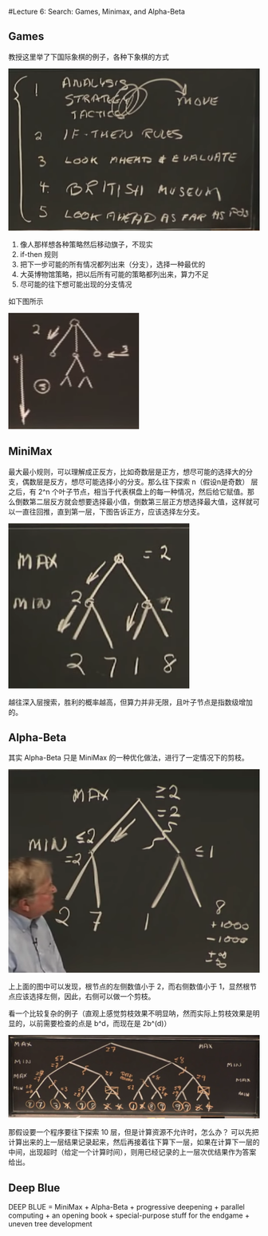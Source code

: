 #Lecture 6: Search: Games, Minimax, and Alpha-Beta

## Games

教授这里举了下国际象棋的例子，各种下象棋的方式

![](../images/lecture6-block1.png)

1. 像人那样想各种策略然后移动旗子，不现实
2. if-then 规则
3. 把下一步可能的所有情况都列出来（分支），选择一种最优的
4. 大英博物馆策略，把以后所有可能的策略都列出来，算力不足
5. 尽可能的往下想可能出现的分支情况

如下图所示

![](../images/lecture6-block2.png)


## MiniMax
最大最小规则，可以理解成正反方，比如奇数层是正方，想尽可能的选择大的分支，偶数层是反方，想尽可能选择小的分支。那么往下探索 n（假设n是奇数） 层之后，有 2^n 个叶子节点，相当于代表棋盘上的每一种情况，然后给它赋值。那么倒数第二层反方就会想要选择最小值，倒数第三层正方想选择最大值，这样就可以一直往回推，直到第一层，下图告诉正方，应该选择左分支。

![](../images/lecture6-block3.png)

越往深入层搜索，胜利的概率越高，但算力并非无限，且叶子节点是指数级增加的。


## Alpha-Beta
其实 Alpha-Beta 只是 MiniMax 的一种优化做法，进行了一定情况下的剪枝。

![](../images/lecture6-block4.png)

上上面的图中可以发现，根节点的左侧数值小于 2，而右侧数值小于 1，显然根节点应该选择左侧，因此，右侧可以做一个剪枝。

看一个比较复杂的例子（直观上感觉剪枝效果不明显呐，然而实际上剪枝效果是明显的，以前需要检查的点是 b^d，而现在是 2b^(d)）

![](../images/lecture6-block5.png)



那假设要一个程序要往下探索 10 层，但是计算资源不允许时，怎么办？
可以先把计算出来的上一层结果记录起来，然后再接着往下算下一层，如果在计算下一层的中间，出现超时（给定一个计算时间），则用已经记录的上一层次优结果作为答案给出。


## Deep Blue
DEEP BLUE = MiniMax + Alpha-Beta + progressive deepening + parallel computing + an opening book + special-purpose stuff for the endgame + uneven tree development


